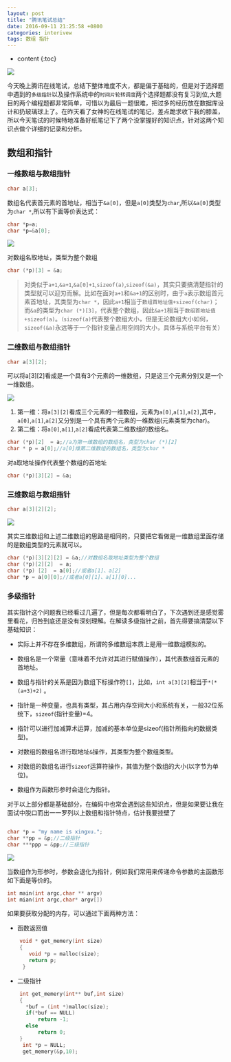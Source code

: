 ```yaml
---
layout: post
title: "腾讯笔试总结" 
date: 2016-09-11 21:25:58 +0800
categories: interivew 
tags: 数组 指针  
---
```

* content
{:toc}


![](http://i.imgur.com/4JGAXpC.jpg)






今天晚上腾讯在线笔试，总结下整体难度不大，都是偏于基础的，但是对于选择题中遇到的`多级指针`以及操作系统中的`时间片轮转调度`两个选择题都没有复习到位,大题目的两个编程题都非常简单，可惜以为最后一题很难，把过多的经历放在数据库设计和扔玻璃球上了。在昨天看了女神的在线笔试的笔记，差点跪求收下我的膝盖，所以今天笔试的时候特地准备好纸笔记下了两个没掌握好的知识点，针对这两个知识点做个详细的记录和分析。


## 数组和指针 ##

### 一维数组与数组指针 ###

```cpp
char a[3];
```

数组名代表首元素的首地址，相当于`&a[0]`，但是`a[0]`类型为`char`,所以`&a[0]`类型为`char *`,所以有下面等价表达式：

```cpp
char *p=a;
char *p=&a[0];
```

![](http://i.imgur.com/JZq6QO1.png)

对数组名取地址，类型为整个数组

```cpp
char (*p)[3] = &a;
```

> 对类似于`a+1`,`&a+1`,`&a[0]+1`,`sizeof(a)`,`sizeof(&a)`，其实只要搞清楚指针的类型就可以迎刃而解。比如在面对`a+1`和`&a+1`的区别时，由于`a`表示数组首元素首地址，其类型为`char *`，因此`a+1`相当于`数组首地址值+sizeof(char)`；而`&a`的类型为`char (*)[3]`，代表整个数组，因此`&a+1`相当于`数组首地址值+sizeof(a)`。`（sizeof(a)`代表整个数组大小，但是无论数组大小如何，`sizeof(&a)`永远等于一个指针变量占用空间的大小，具体与系统平台有关）


### 二维数组与数组指针 ###

```cpp
char a[3][2];
```

可以将a[3][2]看成是一个具有3个元素的一维数组，只是这三个元素分别又是一个一维数组。


![](http://i.imgur.com/F9oOyy5.png)

1. 第一维：将`a[3][2]`看成三个元素的一维数组，元素为`a[0]`,`a[1]`,`a[2]`,其中，`a[0]`,`a[1]`,`a[2]`又分别是一个具有两个元素的一维数组(元素类型为char)。
2. 第二维：将`a[0]`,`a[1]`,`a[2]`看成代表第二维数组的数组名。

```cpp
char (*p)[2]  = a;//a为第一维数组的数组名，类型为char (*)[2]
char * p = a[0];//a[0]维第二维数组的数组名，类型为char *
```

对a取地址操作代表整个数组的首地址

```cpp
char (*p)[3][2] = &a;
```

### 三维数组与数组指针 ###

```cpp
char a[3][2][2];
```

![](http://i.imgur.com/Kcg0JSr.png)

其实三维数组和上述二维数组的思路是相同的，只要把它看做是一维数组里面存储的是数组类型的元素就可以。

```cpp
char (*p)[3][2][2] = &a;//对数组名取地址类型为整个数组
char (*p)[2][2]  = a;
char (*p) [2]  = a[0];//或者a[1]、a[2]
char *p = a[0][0];//或者a[0][1]、a[1][0]...

```


### 多级指针 ###

其实指针这个问题我已经看过几遍了，但是每次都看明白了，下次遇到还是感觉雾里看花，归咎到底还是没有深刻理解。在解读多级指针之前，首先得要搞清楚以下基础知识：

- 实际上并不存在多维数组，所谓的多维数组本质上是用一维数组模拟的。

- 数组名是一个常量（意味着不允许对其进行赋值操作），其代表数组首元素的首地址。

- 数组与指针的关系是因为数组下标操作符`[]`，比如，`int a[3][2]`相当于`*(*(a+3)+2)` 。

- 指针是一种变量，也具有类型，其占用内存空间大小和系统有关，一般32位系统下，`sizeof`(指针变量)=4。

- 指针可以进行加减算术运算，加减的基本单位是sizeof(指针所指向的数据类型)。

- 对数组的数组名进行取地址`&`操作，其类型为整个数组类型。

- 对数组的数组名进行`sizeof`运算符操作，其值为整个数组的大小(以字节为单位)。

- 数组作为函数形参时会退化为指针。

对于以上部分都是基础部分，在编码中也常会遇到这些知识点，但是如果要让我在面试中脱口而出一一罗列以上数组和指针特点，估计我要挂壁了

```cpp

char *p = "my name is xingxu.";
char **pp = &p;//二级指针
char ***ppp = &pp;//三级指针

```


![](http://i.imgur.com/Ct3WxGq.jpg)


当数组作为形参时，参数会退化为指针，例如我们常用来传递命令参数的主函数形如下面是等价的。

```cpp
int main(int argc,char ** argv)
int mian(int argc,char* argv[]) 

```

如果要获取分配的内存，可以通过下面两种方法：


- 函数返回值

```cpp
    void * get_memery(int size)
    {
       void *p = malloc(size);
       return p;
     }
```

- 二级指针

```cpp
    int get_memery(int** buf,int size)
    { 
      *buf = (int *)malloc(size);
      if(*buf == NULL)
          return -1;
      else
          return 0;
    }
     int *p = NULL;
     get_memery(&p,10);
```




